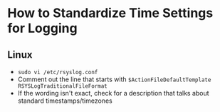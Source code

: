 # How to Standardize Time Settings for Logging

## Linux
* `sudo vi /etc/rsyslog.conf`
* Comment out the line that starts with `$ActionFileDefaultTemplate RSYSLogTraditionalFileFormat`
* If the wording isn't exact, check for a description that talks about standard timestamps/timezones
